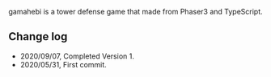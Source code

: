 gamahebi is a tower defense game that made from Phaser3 and TypeScript.

## Change log
- 2020/09/07, Completed Version 1.
- 2020/05/31, First commit.
